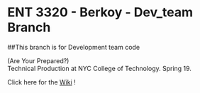 # ENT 3320 - Berkoy  - Dev_team Branch

##This branch is for Development team code    

(Are Your Prepared?)  
Technical Production at NYC College of Technology. Spring 19.

Click here for the [Wiki](https://github.com/entertainmenttechnology/Berkoy-ENT3320-Spring2019/wiki) !
